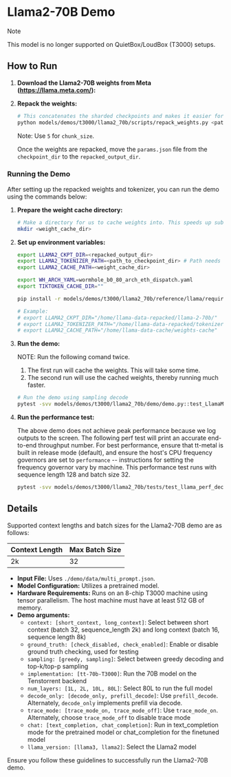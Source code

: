 # Llama2-70B Demo

> [!NOTE]
> This model is no longer supported on QuietBox/LoudBox (T3000) setups.

## How to Run

1. **Download the Llama2-70B weights from Meta (https://llama.meta.com/):**

2. **Repack the weights:**
    ```bash
    # This concatenates the sharded checkpoints and makes it easier for us to load.
    python models/demos/t3000/llama2_70b/scripts/repack_weights.py <path_to_checkpoint_dir> <repacked_output_dir> <chunk_size>
    ```
    Note: Use `5` for `chunk_size`.

    Once the weights are repacked, move the `params.json` file from the `checkpoint_dir` to the `repacked_output_dir`.

### Running the Demo

After setting up the repacked weights and tokenizer, you can run the demo using the commands below:

1. **Prepare the weight cache directory:**
    ```bash
    # Make a directory for us to cache weights into. This speeds up subsequent runs.
    mkdir <weight_cache_dir>
    ```

2. **Set up environment variables:**
    ```bash
    export LLAMA2_CKPT_DIR=<repacked_output_dir>
    export LLAMA2_TOKENIZER_PATH=<path_to_checkpoint_dir> # Path needs to include the tokenizer.model file
    export LLAMA2_CACHE_PATH=<weight_cache_dir>

    export WH_ARCH_YAML=wormhole_b0_80_arch_eth_dispatch.yaml
    export TIKTOKEN_CACHE_DIR=""

    pip install -r models/demos/t3000/llama2_70b/reference/llama/requirements.txt

    # Example:
    # export LLAMA2_CKPT_DIR="/home/llama-data-repacked/llama-2-70b/"
    # export LLAMA2_TOKENIZER_PATH="/home/llama-data-repacked/tokenizer.model"
    # export LLAMA2_CACHE_PATH="/home/llama-data-cache/weights-cache"


    ```

3. **Run the demo:**

    NOTE: Run the following comand twice.
    1. The first run will cache the weights. This will take some time.
    2. The second run will use the cached weights, thereby running much faster.

    ```bash
    # Run the demo using sampling decode
    pytest -svv models/demos/t3000/llama2_70b/demo/demo.py::test_LlamaModel_demo[wormhole_b0-True-device_params0-short_context-check_disabled-sampling-tt-70b-T3000-80L-decode_only-trace_mode_on-text_completion-llama2]
    ```

4. **Run the performance test:**

    The above demo does not achieve peak performance because we log outputs to the screen. The following perf test will print an accurate end-to-end throughput number.
    For best performance, ensure that tt-metal is built in release mode (default), and ensure the host's CPU frequency governors are set to `performance` -- instructions for setting the frequency governor vary by machine.
    This performance test runs with sequence length 128 and batch size 32.
    ```bash
    pytest -svv models/demos/t3000/llama2_70b/tests/test_llama_perf_decode.py::test_Llama_perf_host[wormhole_b0-True-device_params0-gen128-llama2]
    ```

## Details

Supported context lengths and batch sizes for the Llama2-70B demo are as follows:

| Context Length | Max Batch Size |
|----------------|------------|
| 2k             | 32         |

- **Input File:** Uses `./demo/data/multi_prompt.json`.
- **Model Configuration:** Utilizes a pretrained model.
- **Hardware Requirements:** Runs on an 8-chip T3000 machine using tensor parallelism. The host machine must have at least 512 GB of memory.
- **Demo arguments:**
    - `context: [short_context, long_context]`: Select between short context (batch 32, sequence_length 2k) and long context (batch 16, sequence length 8k)
    - `ground_truth: [check_disabled, check_enabled]`: Enable or disable ground truth checking, used for testing
    - `sampling: [greedy, sampling]`: Select between greedy decoding and top-k/top-p sampling
    - `implementation: [tt-70b-T3000]`: Run the 70B model on the Tenstorrent backend
    - `num_layers: [1L, 2L, 10L, 80L]`: Select 80L to run the full model
    - `decode_only: [decode_only, prefill_decode]`: Use `prefill_decode`. Alternately, `decode_only` implements prefill via decode.
    - `trace_mode: [trace_mode_on, trace_mode_off]`: Use `trace_mode_on`. Alternately, choose `trace_mode_off` to disable trace mode
    - `chat: [text_completion, chat_completion]`: Run in text_completion mode for the pretrained model or chat_completion for the finetuned model
    - `llama_version: [llama3, llama2]`: Select the Llama2 model

Ensure you follow these guidelines to successfully run the Llama2-70B demo.
